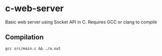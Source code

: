 # c-web-server

Basic web server using Socket API in C. Requires GCC or clang to compile

## Compilation

`gcc src/main.c && ./a.out`
